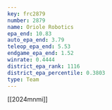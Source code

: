 ```yaml
---
key: frc2879
number: 2879
name: Oriole Robotics
epa_end: 10.83
auto_epa_end: 3.79
teleop_epa_end: 5.53
endgame_epa_end: 1.52
winrate: 0.4444
district_epa_rank: 1116
district_epa_percentile: 0.3803
type: Team
---
```

[[2024mnmi]]
